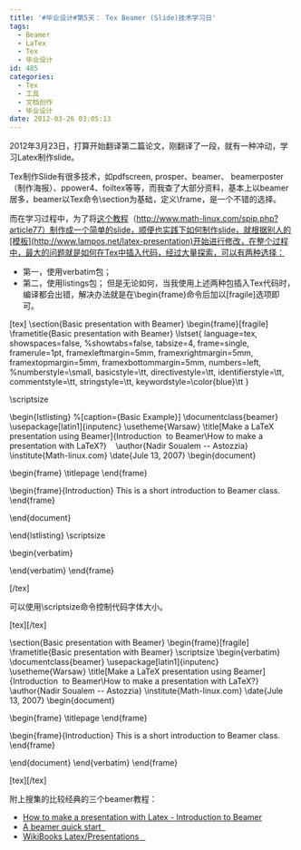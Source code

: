 ```yaml
---
title: '#毕业设计#第5天： Tex Beamer (Slide)技术学习日'
tags:
  - Beamer
  - LaTex
  - Tex
  - 毕业设计
id: 485
categories:
  - Tex
  - 工具
  - 文档创作
  - 毕业设计
date: 2012-03-26 03:05:13
---
```


2012年3月23日，打算开始翻译第二篇论文，刚翻译了一段，就有一种冲动，学习Latex制作slide。

Tex制作Slide有很多技术，如pdfscreen, prosper、beamer、 beamerposter（制作海报）、ppower4、foiltex等等，而我查了大部分资料，基本上以beamer居多，beamer以Tex命令\section为基础，定义\frame，是一个不错的选择。

而在学习过程中，为了将[这个教程](http://www.math-linux.com/spip.php?article77)（http://www.math-linux.com/spip.php?article77）制作成一个简单的slide，顺便也实践下如何制作slide，就根据别人的[模板](http://www.lampos.net/latex-presentation)开始进行修改，在整个过程中，最大的问题就是如何在Tex中插入代码，经过大量探索，可以有两种选择：

*   第一，使用verbatim包；
*   第二，使用listings包；
但是无论如何，当我使用上述两种包插入Tex代码时，编译都会出错，解决办法就是在\begin{frame}命令后加以[fragile]选项即可。

[tex]
\section{Basic presentation with Beamer}
\begin{frame}[fragile]
\frametitle{Basic presentation with Beamer}
\lstset{ language=tex,
showspaces=false,
%showtabs=false,
tabsize=4,
frame=single,
framerule=1pt,
framexleftmargin=5mm,
framexrightmargin=5mm,
framextopmargin=5mm,
framexbottommargin=5mm,
numbers=left,
%numberstyle=\small,
basicstyle=\tt,
directivestyle=\tt,
identifierstyle=\tt,
commentstyle=\tt,
stringstyle=\tt,
keywordstyle=\color{blue}\tt
}

\scriptsize

\begin{lstlisting} %[caption={Basic Example}]
\documentclass{beamer}
\usepackage[latin1]{inputenc}
\usetheme{Warsaw}
\title[Make a LaTeX presentation using Beamer]{Introduction  to Beamer\\How to make a presentation with LaTeX?}    \author{Nadir Soualem -- Astozzia}
\institute{Math-linux.com}
\date{Jule 13, 2007}
\begin{document}

\begin{frame}
\titlepage
\end{frame}

\begin{frame}{Introduction}
This is a short introduction to Beamer class.
\end{frame}

\end{document}

\end{lstlisting}
\scriptsize

\begin{verbatim}

\end{verbatim}
\end{frame}

[/tex]

可以使用\scriptsize命令控制代码字体大小。

[tex][/tex]

\section{Basic presentation with Beamer}
\begin{frame}[fragile]
\frametitle{Basic presentation with Beamer}
\scriptsize
\begin{verbatim}
\documentclass{beamer}
\usepackage[latin1]{inputenc}
\usetheme{Warsaw}
\title[Make a LaTeX presentation using Beamer]{Introduction  to Beamer\\How to make a presentation with LaTeX?}
\author{Nadir Soualem -- Astozzia}
\institute{Math-linux.com}
\date{Jule 13, 2007}
\begin{document}

\begin{frame}
\titlepage
\end{frame}

\begin{frame}{Introduction}
This is a short introduction to Beamer class.
\end{frame}

\end{document}
\end{verbatim}
\end{frame}

[tex][/tex]

附上搜集的比较经典的三个beamer教程：

*   [How to make a presentation with Latex - Introduction to Beamer ](http://www.math-linux.com/spip.php?article77)
*   [A beamer quick start   ](http://www.math.umbc.edu/~rouben/beamer/)
*   [WikiBooks Latex/Presentations    ](http://en.wikibooks.org/wiki/LaTeX/Presentations)